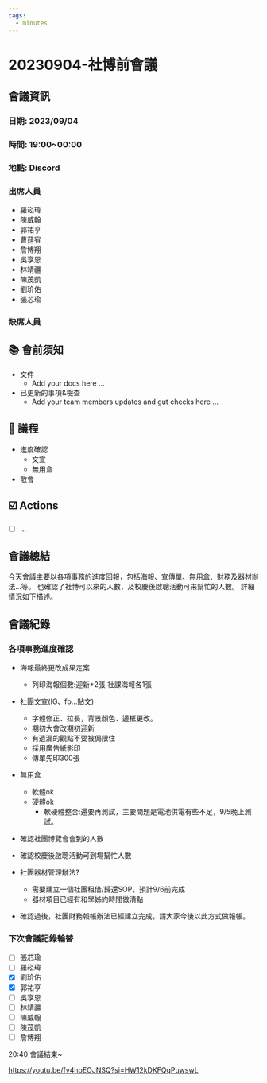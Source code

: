 ```yaml
---
tags:
  - minutes
---
```

# 20230904-社博前會議

## 會議資訊

### 日期: 2023/09/04

### 時間: 19:00~00:00

### 地點: Discord

### 出席人員

- 羅崧瑋
- 陳威翰
- 郭祐亨
- 曹莛宥
- 詹博翔
- 吳享恩
- 林靖疆
- 陳茂凱
- 劉玠佑
- 張芯瑜

### 缺席人員

## 📚 會前須知

- 文件
  - Add your docs here ...
- 已更新的事項&檢查
  - Add your team members updates and gut checks here ...

## 📣 議程

- 進度確認
  - 文宣
  - 無用盒
- 散會

## ☑️ Actions

- [ ] ...

## 會議總結

今天會議主要以各項事務的進度回報，包括海報、宣傳單、無用盒、財務及器材辦法...等。
也確認了社博可以來的人數，及校慶後啟聰活動可來幫忙的人數。
詳細情況如下描述。

## 會議紀錄

### 各項事務進度確認

- 海報最終更改成果定案
  - 列印海報個數:迎新*2張 社課海報各1張

- 社團文宣(IG、fb...貼文)
  - 字體修正、拉長，背景顏色、邊框更改。
  - 期初大會改期初迎新
  - 有遺漏的觀點不要被侷限住
  - 採用廣告紙影印
  - 傳單先印300張

- 無用盒
  - 軟體ok
  - 硬體ok
    - 軟硬體整合:還要再測試，主要問題是電池供電有些不足，9/5晚上測試。

- 確認社團博覽會會到的人數
- 確認校慶後啟聰活動可到場幫忙人數
- 社團器材管理辦法?
  - 需要建立一個社團租借/歸還SOP，預計9/6前完成
  - 器材項目已經有和學姊約時間做清點

- 確認過後，社團財務報帳辦法已經建立完成，請大家今後以此方式做報帳。

### 下次會議記錄輪替

- [ ] 張芯瑜  
- [ ] 羅崧瑋  
- [X] 劉玠佑  
- [X] 郭祐亨  
- [ ] 吳享恩  
- [ ] 林靖疆  
- [ ] 陳威翰  
- [ ] 陳茂凱  
- [ ] 詹博翔  

20:40 會議結束~

<https://youtu.be/fv4hbEOJNSQ?si=HW12kDKFQqPuwswL>
